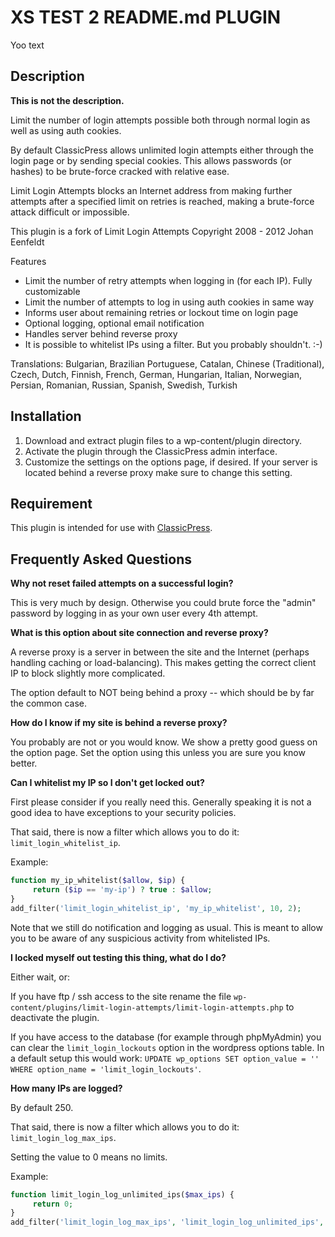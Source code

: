 # XS TEST 2 README.md PLUGIN

Yoo text

## Description

**This is not the description.**

Limit the number of login attempts possible both through normal login as well as using auth cookies.

By default ClassicPress allows unlimited login attempts either through the login page or by sending special cookies. This allows passwords (or hashes) to be brute-force cracked with relative ease.

Limit Login Attempts blocks an Internet address from making further attempts after a specified limit on retries is reached, making a brute-force attack difficult or impossible.

This plugin is a fork of Limit Login Attempts Copyright 2008 - 2012 Johan Eenfeldt

Features

- Limit the number of retry attempts when logging in (for each IP). Fully customizable
- Limit the number of attempts to log in using auth cookies in same way
- Informs user about remaining retries or lockout time on login page
- Optional logging, optional email notification
- Handles server behind reverse proxy
- It is possible to whitelist IPs using a filter. But you probably shouldn't. :-)

Translations: Bulgarian, Brazilian Portuguese, Catalan, Chinese (Traditional), Czech, Dutch, Finnish, French, German, Hungarian, Italian, Norwegian, Persian, Romanian, Russian, Spanish, Swedish, Turkish

## Installation

1. Download and extract plugin files to a wp-content/plugin directory.
2. Activate the plugin through the ClassicPress admin interface.
3. Customize the settings on the options page, if desired. If your server is located behind a reverse proxy make sure to change this setting.

## Requirement

This plugin is intended for use with [ClassicPress](https://www.classicpress.net/).

## <a name="faq"></a> Frequently Asked Questions

**Why not reset failed attempts on a successful login?**

This is very much by design. Otherwise you could brute force the "admin" password by logging in as your own user every 4th attempt.

**What is this option about site connection and reverse proxy?**

A reverse proxy is a server in between the site and the Internet (perhaps handling caching or load-balancing). This makes getting the correct client IP to block slightly more complicated.

The option default to NOT being behind a proxy -- which should be by far the common case.

**How do I know if my site is behind a reverse proxy?**

You probably are not or you would know. We show a pretty good guess on the option page. Set the option using this unless you are sure you know better.

**Can I whitelist my IP so I don't get locked out?**

First please consider if you really need this. Generally speaking it is not a good idea to have exceptions to your security policies.

That said, there is now a filter which allows you to do it: `limit_login_whitelist_ip`.

Example:

```php
function my_ip_whitelist($allow, $ip) {
	 return ($ip == 'my-ip') ? true : $allow;
}
add_filter('limit_login_whitelist_ip', 'my_ip_whitelist', 10, 2);
```

Note that we still do notification and logging as usual. This is meant to allow you to be aware of any suspicious activity from whitelisted IPs.

**I locked myself out testing this thing, what do I do?**

Either wait, or:

If you have ftp / ssh access to the site rename the file `wp-content/plugins/limit-login-attempts/limit-login-attempts.php` to deactivate the plugin.

If you have access to the database (for example through phpMyAdmin) you can clear the `limit_login_lockouts` option in the wordpress options table. In a default setup this would work: `UPDATE wp_options SET option_value = '' WHERE option_name = 'limit_login_lockouts'`.

**How many IPs are logged?**

By default 250.

That said, there is now a filter which allows you to do it: `limit_login_log_max_ips`.

Setting the value to 0 means no limits.

Example:

```php
function limit_login_log_unlimited_ips($max_ips) {
	 return 0;
}
add_filter('limit_login_log_max_ips', 'limit_login_log_unlimited_ips', 10, 2);
```
